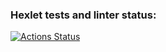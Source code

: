 ### Hexlet tests and linter status:
[![Actions Status](https://github.com/Haromner/python-project-lvl1/workflows/hexlet-check/badge.svg)](https://github.com/Haromner/python-project-lvl1/actions)